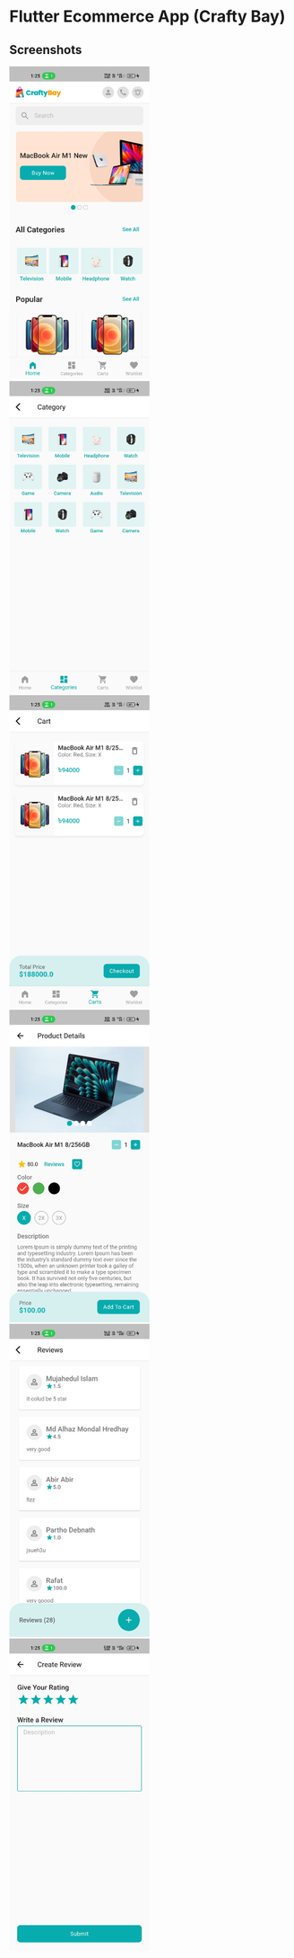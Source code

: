 # Flutter Ecommerce App (Crafty Bay)

## Screenshots
<img src="screenshots/1.jpg" width=250>&nbsp;&nbsp;&nbsp;&nbsp;
<img src="screenshots/2.jpg" width=250>&nbsp;&nbsp;&nbsp;&nbsp;
<img src="screenshots/3.jpg" width=250>&nbsp;&nbsp;&nbsp;&nbsp;
<img src="screenshots/4.jpg" width=250>&nbsp;&nbsp;&nbsp;&nbsp;
<img src="screenshots/5.jpg" width=250>&nbsp;&nbsp;&nbsp;&nbsp;
<img src="screenshots/6.jpg" width=250>&nbsp;&nbsp;&nbsp;&nbsp;

